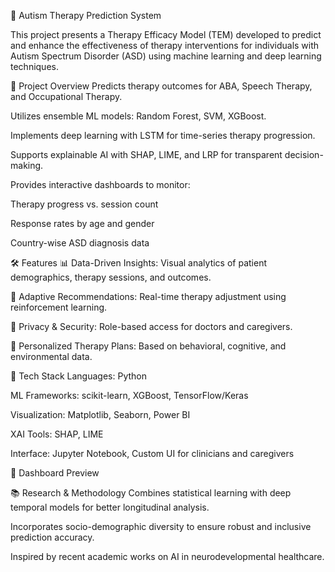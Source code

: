 🧠 Autism Therapy Prediction System

This project presents a Therapy Efficacy Model (TEM) developed to predict and enhance the effectiveness of therapy interventions for individuals with Autism Spectrum Disorder (ASD) using machine learning and deep learning techniques.

🚀 Project Overview
Predicts therapy outcomes for ABA, Speech Therapy, and Occupational Therapy.

Utilizes ensemble ML models: Random Forest, SVM, XGBoost.

Implements deep learning with LSTM for time-series therapy progression.

Supports explainable AI with SHAP, LIME, and LRP for transparent decision-making.

Provides interactive dashboards to monitor:

Therapy progress vs. session count

Response rates by age and gender

Country-wise ASD diagnosis data

🛠️ Features
📊 Data-Driven Insights: Visual analytics of patient demographics, therapy sessions, and outcomes.

🔄 Adaptive Recommendations: Real-time therapy adjustment using reinforcement learning.

🔐 Privacy & Security: Role-based access for doctors and caregivers.

🧩 Personalized Therapy Plans: Based on behavioral, cognitive, and environmental data.

🧰 Tech Stack
Languages: Python

ML Frameworks: scikit-learn, XGBoost, TensorFlow/Keras

Visualization: Matplotlib, Seaborn, Power BI

XAI Tools: SHAP, LIME

Interface: Jupyter Notebook, Custom UI for clinicians and caregivers

📸 Dashboard Preview

📚 Research & Methodology
Combines statistical learning with deep temporal models for better longitudinal analysis.

Incorporates socio-demographic diversity to ensure robust and inclusive prediction accuracy.

Inspired by recent academic works on AI in neurodevelopmental healthcare.
